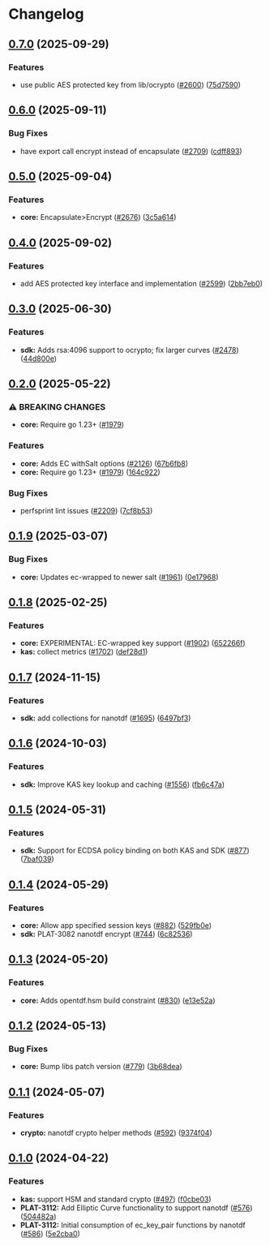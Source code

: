 # Changelog

## [0.7.0](https://github.com/opentdf/platform/compare/lib/ocrypto/v0.6.0...lib/ocrypto/v0.7.0) (2025-09-29)


### Features

* use public AES protected key from lib/ocrypto ([#2600](https://github.com/opentdf/platform/issues/2600)) ([75d7590](https://github.com/opentdf/platform/commit/75d7590ec062f822045027d4eb0b59a48bdea465))

## [0.6.0](https://github.com/opentdf/platform/compare/lib/ocrypto/v0.5.0...lib/ocrypto/v0.6.0) (2025-09-11)


### Bug Fixes

* have export call encrypt instead of encapsulate ([#2709](https://github.com/opentdf/platform/issues/2709)) ([cdff893](https://github.com/opentdf/platform/commit/cdff893a09b66a386ec7ff19490ff777cdb84a14))

## [0.5.0](https://github.com/opentdf/platform/compare/lib/ocrypto/v0.4.0...lib/ocrypto/v0.5.0) (2025-09-04)


### Features

* **core:** Encapsulate&gt;Encrypt ([#2676](https://github.com/opentdf/platform/issues/2676)) ([3c5a614](https://github.com/opentdf/platform/commit/3c5a6145c9bcac47001639bdcf2576a444493dd5))

## [0.4.0](https://github.com/opentdf/platform/compare/lib/ocrypto/v0.3.0...lib/ocrypto/v0.4.0) (2025-09-02)


### Features

* add AES protected key interface and implementation ([#2599](https://github.com/opentdf/platform/issues/2599)) ([2bb7eb0](https://github.com/opentdf/platform/commit/2bb7eb06858b2b53e608dd016d5a7a15e4092db2))

## [0.3.0](https://github.com/opentdf/platform/compare/lib/ocrypto/v0.2.0...lib/ocrypto/v0.3.0) (2025-06-30)


### Features

* **sdk:** Adds rsa:4096 support to ocrypto; fix larger curves ([#2478](https://github.com/opentdf/platform/issues/2478)) ([44d800e](https://github.com/opentdf/platform/commit/44d800e262258325a4a24e5633686103d8914212))

## [0.2.0](https://github.com/opentdf/platform/compare/lib/ocrypto/v0.1.9...lib/ocrypto/v0.2.0) (2025-05-22)


### ⚠ BREAKING CHANGES

* **core:** Require go 1.23+ ([#1979](https://github.com/opentdf/platform/issues/1979))

### Features

* **core:** Adds EC withSalt options ([#2126](https://github.com/opentdf/platform/issues/2126)) ([67b6fb8](https://github.com/opentdf/platform/commit/67b6fb8fc1263a4ddfa8ae1c8d451db50be77988))
* **core:** Require go 1.23+ ([#1979](https://github.com/opentdf/platform/issues/1979)) ([164c922](https://github.com/opentdf/platform/commit/164c922af74b1265fe487362c356abb7f1503ada))


### Bug Fixes

* perfsprint lint issues ([#2209](https://github.com/opentdf/platform/issues/2209)) ([7cf8b53](https://github.com/opentdf/platform/commit/7cf8b5372a1f90f12a3b6e4038305bea9a877ee9))

## [0.1.9](https://github.com/opentdf/platform/compare/lib/ocrypto/v0.1.8...lib/ocrypto/v0.1.9) (2025-03-07)


### Bug Fixes

* **core:** Updates ec-wrapped to newer salt ([#1961](https://github.com/opentdf/platform/issues/1961)) ([0e17968](https://github.com/opentdf/platform/commit/0e17968e4bd4e69ddf7f676733327d6f0e0e36f0))

## [0.1.8](https://github.com/opentdf/platform/compare/lib/ocrypto/v0.1.7...lib/ocrypto/v0.1.8) (2025-02-25)


### Features

* **core:** EXPERIMENTAL: EC-wrapped key support ([#1902](https://github.com/opentdf/platform/issues/1902)) ([652266f](https://github.com/opentdf/platform/commit/652266f212ba10b2492a84741f68391a1d39e007))
* **kas:** collect metrics ([#1702](https://github.com/opentdf/platform/issues/1702)) ([def28d1](https://github.com/opentdf/platform/commit/def28d1984b0b111a07330a3eb59c1285206062d))

## [0.1.7](https://github.com/opentdf/platform/compare/lib/ocrypto/v0.1.6...lib/ocrypto/v0.1.7) (2024-11-15)


### Features

* **sdk:** add collections for nanotdf  ([#1695](https://github.com/opentdf/platform/issues/1695)) ([6497bf3](https://github.com/opentdf/platform/commit/6497bf3a7cee9b6900569bc6cc2c39b2f647fb52))

## [0.1.6](https://github.com/opentdf/platform/compare/lib/ocrypto/v0.1.5...lib/ocrypto/v0.1.6) (2024-10-03)


### Features

* **sdk:** Improve KAS key lookup and caching ([#1556](https://github.com/opentdf/platform/issues/1556)) ([fb6c47a](https://github.com/opentdf/platform/commit/fb6c47a95f2e91748436a76aeef46a81273bb10d))

## [0.1.5](https://github.com/opentdf/platform/compare/lib/ocrypto/v0.1.4...lib/ocrypto/v0.1.5) (2024-05-31)


### Features

* **sdk:** Support for ECDSA policy binding on both KAS and SDK ([#877](https://github.com/opentdf/platform/issues/877)) ([7baf039](https://github.com/opentdf/platform/commit/7baf03928eb3d29f615359860f9217a69b51c1fe))

## [0.1.4](https://github.com/opentdf/platform/compare/lib/ocrypto/v0.1.3...lib/ocrypto/v0.1.4) (2024-05-29)


### Features

* **core:** Allow app specified session keys ([#882](https://github.com/opentdf/platform/issues/882)) ([529fb0e](https://github.com/opentdf/platform/commit/529fb0ec775eca93f8cdd83388eba950a5e81bba))
* **sdk:** PLAT-3082 nanotdf encrypt ([#744](https://github.com/opentdf/platform/issues/744)) ([6c82536](https://github.com/opentdf/platform/commit/6c8253689ec65e68c2114750c10c501423cbe03c))

## [0.1.3](https://github.com/opentdf/platform/compare/lib/ocrypto/v0.1.2...lib/ocrypto/v0.1.3) (2024-05-20)


### Features

* **core:** Adds opentdf.hsm build constraint ([#830](https://github.com/opentdf/platform/issues/830)) ([e13e52a](https://github.com/opentdf/platform/commit/e13e52a5fb860213b195a14a5d2be087ffb49cb3))

## [0.1.2](https://github.com/opentdf/platform/compare/lib/ocrypto/v0.1.1...lib/ocrypto/v0.1.2) (2024-05-13)


### Bug Fixes

* **core:** Bump libs patch version ([#779](https://github.com/opentdf/platform/issues/779)) ([3b68dea](https://github.com/opentdf/platform/commit/3b68dea867609071047554a6a7697becaaee2805))

## [0.1.1](https://github.com/opentdf/platform/compare/lib/ocrypto/v0.1.0...lib/ocrypto/v0.1.1) (2024-05-07)


### Features

* **crypto:** nanotdf crypto helper methods ([#592](https://github.com/opentdf/platform/issues/592)) ([9374f04](https://github.com/opentdf/platform/commit/9374f044621936cbf40ff7b9913a68e289059219))

## [0.1.0](https://github.com/opentdf/platform/compare/lib/ocrypto-v0.1.0...lib/ocrypto/v0.1.0) (2024-04-22)


### Features

* **kas:** support HSM and standard crypto ([#497](https://github.com/opentdf/platform/issues/497)) ([f0cbe03](https://github.com/opentdf/platform/commit/f0cbe03b2c935ab141a3f296558f2d26a016fdc5))
* **PLAT-3112:** Add Elliptic Curve functionality to support nanotdf ([#576](https://github.com/opentdf/platform/issues/576)) ([504482a](https://github.com/opentdf/platform/commit/504482af216e0d91586e92e79554da9b7ffe6571))
* **PLAT-3112:** Initial consumption of ec_key_pair functions by nanotdf ([#586](https://github.com/opentdf/platform/issues/586)) ([5e2cba0](https://github.com/opentdf/platform/commit/5e2cba0a6a44bda440cf624f2131a9439d31f997))
